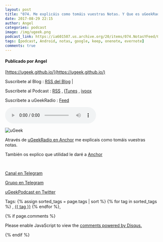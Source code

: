 ```yaml
---
layout: post
title: "074. Me explicáis como tomáis vuestras Notas. Y Que es uGeekRadio"
date: 2017-08-29 22:15
author: Angel
categories: podcast
image: /img/ugeek.png
podcast_link: https://ia601507.us.archive.org/20/items/074.NotasYFeed/074.%20Notas%20y%20Feed.mp3
tags: [podcast, Android, notas, google, keep, onenote, evernote]
comments: true
---
```

#### Publicado por Angel

[https://ugeek.github.io/](https://ugeek.github.io/)

Suscribete al Blog :  [RSS del Blog](http://feeds.feedburner.com/uGeekBlog) |

Suscribete al Podcast :  [RSS](http://feeds.feedburner.com/ugeek) , [ITunes](https://itunes.apple.com/us/podcast/ugeek/id1201421866?mt=2) , [ivoox](https://www.ivoox.com/podcast-ugeek_sq_f1383493_1.html)

Suscribete a uGeekRadio : [Feed](http://feeds.feedburner.com/uGeekRadio)

<audio controls>
  <source src="https://ia601507.us.archive.org/20/items/074.NotasYFeed/074.%20Notas%20y%20Feed.mp3" type="audio/mpeg">
Your browser does not support the audio element.
</audio>


![uGeek](https://avatars2.githubusercontent.com/u/27757712?v=3&s=460)

Através de [uGeekRadio en Anchor](https://Anchor.fm/ugeek) me explicais como tomáis vuestras notas.

También os explico que utilidad le daré a [Anchor](https://Anchor.fm/)


<br>

<!-- -------------------------------------Aquí abajo los comentarios -------------------------------------------  -->
[Canal en Telegram](https://t.me/uGeek)  

[Grupo en Telegram](https://t.me/uGeekPodcast)  

[uGeekPodcast en Twitter](https://twitter.com/ugeekpodcast)

Tags: {% assign sorted_tags = page.tags | sort %} {% for tag in sorted_tags %} , <span class="tag"><a href="/tag#{{ tag }}">{{ tag }}</a></span> {% endfor %},


{% if page.comments %}
<div id="disqus_thread"></div>
<script>

/**
*  RECOMMENDED CONFIGURATION VARIABLES: EDIT AND UNCOMMENT THE SECTION BELOW TO INSERT DYNAMIC VALUES FROM YOUR PLATFORM OR CMS.
*  LEARN WHY DEFINING THESE VARIABLES IS IMPORTANT: https://disqus.com/admin/universalcode/#configuration-variables*/
/*
var disqus_config = function () {
this.page.url = PAGE_URL;  // Replace PAGE_URL with your page's canonical URL variable
this.page.identifier = PAGE_IDENTIFIER; // Replace PAGE_IDENTIFIER with your page's unique identifier variable
};
*/
(function() { // DON'T EDIT BELOW THIS LINE
var d = document, s = d.createElement('script');
s.src = 'https://https-angelbcn-github-io-ugeek.disqus.com/embed.js';
s.setAttribute('data-timestamp', +new Date());
(d.head || d.body).appendChild(s);
})();
</script>
<noscript>Please enable JavaScript to view the <a href="https://disqus.com/?ref_noscript">comments powered by Disqus.</a></noscript>

{% endif %}

<script id="dsq-count-scr" src="//https-angelbcn-github-io-ugeek.disqus.com/count.js" async></script>
